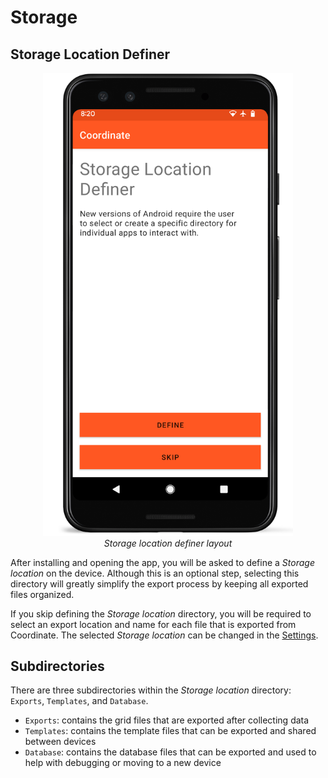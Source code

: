Storage
=======

Storage Location Definer
------------------------

<figure align="center" class="image">
  <img src="_static/images/storage_definer_framed.png" width="400px"> 
  <figcaption><i>Storage location definer
layout</i></figcaption> 
</figure>

After installing and opening the app, you will be asked to define a
*Storage location* on the device. Although this is an optional step,
selecting this directory will greatly simplify the export process by
keeping all exported files organized.

If you skip defining the *Storage location* directory, you will be
required to select an export location and name for each file that is
exported from Coordinate. The selected *Storage location* can be
changed in the <a href="#/settings">Settings</a>.

Subdirectories
--------------

There are three subdirectories within the *Storage location*
directory: `Exports`, `Templates`, and `Database`.

-   `Exports`: contains the grid files that are exported after
    collecting data
-   `Templates`: contains the template files that can be exported and
    shared between devices
-   `Database`: contains the database files that can be exported and
    used to help with debugging or moving to a new device

